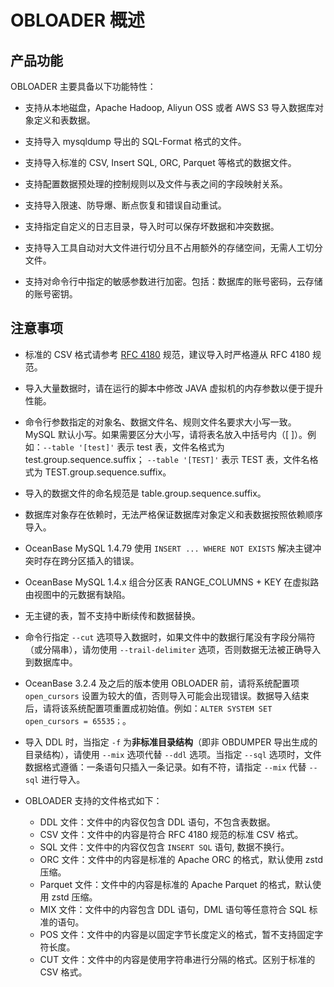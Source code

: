 # OBLOADER 概述

## 产品功能

OBLOADER 主要具备以下功能特性：

* 支持从本地磁盘，Apache Hadoop, Aliyun OSS 或者 AWS S3 导入数据库对象定义和表数据。

* 支持导入 mysqldump 导出的 SQL-Format 格式的文件。

* 支持导入标准的 CSV, Insert SQL, ORC, Parquet 等格式的数据文件。  

* 支持配置数据预处理的控制规则以及文件与表之间的字段映射关系。 

* 支持导入限速、防导爆、断点恢复和错误自动重试。  

* 支持指定自定义的日志目录，导入时可以保存坏数据和冲突数据。

* 支持导入工具自动对大文件进行切分且不占用额外的存储空间，无需人工切分文件。

* 支持对命令行中指定的敏感参数进行加密。包括：数据库的账号密码，云存储的账号密钥。



## 注意事项

* 标准的 CSV 格式请参考 [RFC 4180](http://mirrors.nju.edu.cn/rfc/inline-errata/rfc4180.html) 规范，建议导入时严格遵从 RFC 4180 规范。

  

* 导入大量数据时，请在运行的脚本中修改 JAVA 虚拟机的内存参数以便于提升性能。

  

* 命令行参数指定的对象名、数据文件名、规则文件名要求大小写一致。MySQL 默认小写。如果需要区分大小写，请将表名放入中括号内（[ ]）。例如：`--table '[test]'` 表示 test 表，文件名格式为 test.group.sequence.suffix；
 `--table '[TEST]'` 表示 TEST 表，文件名格式为 TEST.group.sequence.suffix。

  

* 导入的数据文件的命名规范是 table.group.sequence.suffix。

  

* 数据库对象存在依赖时，无法严格保证数据库对象定义和表数据按照依赖顺序导入。

* OceanBase MySQL 1.4.79 使用 `INSERT ... WHERE NOT EXISTS` 解决主键冲突时存在跨分区插入的错误。

* OceanBase MySQL 1.4.x 组合分区表 RANGE_COLUMNS + KEY 在虚拟路由视图中的元数据有缺陷。

* 无主键的表，暂不支持中断续传和数据替换。

* 命令行指定 `--cut` 选项导入数据时，如果文件中的数据行尾没有字段分隔符（或分隔串），请勿使用 `--trail-delimiter` 选项，否则数据无法被正确导入到数据库中。

* OceanBase 3.2.4 及之后的版本使用 OBLOADER 前，请将系统配置项 `open_cursors` 设置为较大的值，否则导入可能会出现错误。数据导入结束后，请将该系统配置项重置成初始值。例如：`ALTER SYSTEM SET open_cursors = 65535；`。

* 导入 DDL 时，当指定 `-f` 为**非标准目录结构**（即非 OBDUMPER 导出生成的目录结构），请使用 `--mix` 选项代替 `--ddl` 选项。当指定 `--sql` 选项时，文件数据格式遵循：一条语句只插入一条记录。如有不符，请指定 `--mix` 代替 `--sql` 进行导入。

* OBLOADER 支持的文件格式如下：
  * DDL 文件：文件中的内容仅包含 DDL 语句，不包含表数据。
  * CSV 文件：文件中的内容是符合 RFC 4180 规范的标准 CSV 格式。
  * SQL 文件：文件中的内容仅包含 `INSERT SQL` 语句, 数据不换行。
  * ORC 文件：文件中的内容是标准的 Apache ORC 的格式，默认使用 zstd 压缩。
  * Parquet 文件：文件中的内容是标准的 Apache Parquet 的格式，默认使用 zstd 压缩。
  * MIX 文件：文件中的内容包含 DDL 语句，DML 语句等任意符合 SQL 标准的语句。
  * POS 文件：文件中的内容是以固定字节长度定义的格式，暂不支持固定字符长度。
  * CUT 文件：文件中的内容是使用字符串进行分隔的格式。区别于标准的 CSV 格式。